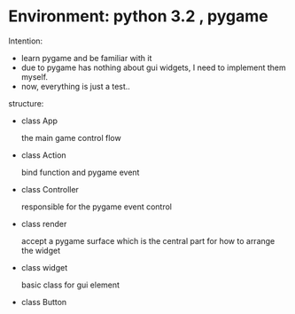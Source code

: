 # Environment: python 3.2 , pygame


Intention:

 - learn pygame and be familiar with it
 - due to pygame has nothing about gui widgets, I need to implement them myself.
 - now, everything is just a test..

structure:

 - class App

    the main game control flow

 - class Action

    bind function and pygame event

 - class Controller

    responsible for the pygame event control

 - class render

    accept a pygame surface which is the central part for how to arrange the widget

 - class widget

    basic class for gui element

 - class Button

